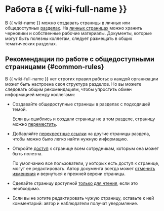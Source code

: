 # Работа в {{ wiki-full-name }}

В {{ wiki-name }} можно создавать страницы в личных или общедоступных [разделах](structure.md#clusters). На [личных страницах](structure.md#personal_cluster) можно хранить черновики и собственные рабочие материалы. Документы, которые могут быть полезны коллегам, следует размещать в общих тематических разделах. 


##  Рекомендации по работе с общедоступными страницами {#common-rules} 

В {{ wiki-full-name }} нет строгих правил работы: в каждой организации может быть настроена своя структура разделов. Но вы можете следовать общим рекомендациям, чтобы упростить обмен информацией между коллегами:
* Создавайте общедоступные страницы в разделах с подходящей темой.

  Если вы ошиблись и создали страницу не в том разделе, страницу можно [переместить](page-management/move-page.md).
  
* Добавляйте [перекрестные ссылки](static-markup/links.md#wiki-ref) на другие страницы раздела, чтобы можно было легко найти нужную информацию.

* Откройте [доступ](page-management/access-setup.md) к странице всем сотрудникам, которым она может быть полезна. 

  По умолчанию все пользователи, у которых есть доступ к странице, могут ее редактировать. Автор документа всегда может [отменить изменения](history.md#return-to-old) и вернуться к прежней версии страницы.

* Сделайте страницу доступной [только для чтения](page-management/access-setup.md#read-only), если это необходимо.

* Если вы не хотите редактировать чужую страницу, оставьте к ней комментарий: автор и наблюдатели получат уведомление.